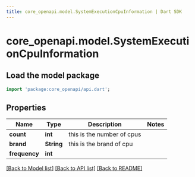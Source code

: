 ```yaml
---
title: core_openapi.model.SystemExecutionCpuInformation | Dart SDK
---
```


# core_openapi.model.SystemExecutionCpuInformation

## Load the model package
```dart
import 'package:core_openapi/api.dart';
```

## Properties
Name | Type | Description | Notes
------------ | ------------- | ------------- | -------------
**count** | **int** | this is the number of cpus | 
**brand** | **String** | this is the brand of cpu | 
**frequency** | **int** |  | 

[[Back to Model list]](../README.md#documentation-for-models) [[Back to API list]](../README.md#documentation-for-api-endpoints) [[Back to README]](../README.md)


